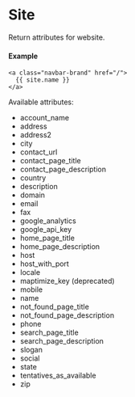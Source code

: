 # Site

Return attributes for website.

#### Example

~~~ liquid
<a class="navbar-brand" href="/">
  {{ site.name }}
</a>
~~~

Available attributes:

* account_name
* address
* address2
* city
* contact_url
* contact_page_title
* contact_page_description
* country
* description
* domain
* email
* fax
* google_analytics
* google_api_key
* home_page_title
* home_page_description
* host
* host_with_port
* locale
* maptimize_key (deprecated)
* mobile
* name
* not_found_page_title
* not_found_page_description
* phone
* search_page_title
* search_page_description
* slogan
* social
* state
* tentatives_as_available
* zip
